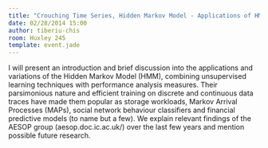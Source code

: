 ```yaml
---
title: "Crouching Time Series, Hidden Markov Model - Applications of HMMs in the Real World"
date: 02/28/2014 15:00
author: tiberiu-chis
room: Huxley 245
template: event.jade
---
```

I will present an introduction and brief discussion into the
applications and variations of the Hidden Markov Model (HMM), combining
unsupervised learning techniques with performance analysis measures.
Their parsimonious nature and efficient training on discrete and
continuous data traces have made them popular as storage workloads,
Markov Arrival Processes (MAPs), social network behaviour classifiers
and financial predictive models (to name but a few). We explain relevant
findings of the AESOP group (aesop.doc.ic.ac.uk/) over the last few
years and mention possible future research.

<span class="more"></span>

<script async class="speakerdeck-embed"
data-id="4e5411e0ac8f013151914a996f9256bf" data-ratio="1.33333333333333"
src="//speakerdeck.com/assets/embed.js"></script>
